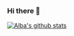 ### Hi there 👋

[![Alba's github stats](https://github-readme-stats.vercel.app/api?username=albaongaro)](https://github.com/albaongaro/github-readme-stats)


<!--
**AlbaOngaro/AlbaOngaro** is a ✨ _special_ ✨ repository because its `README.md` (this file) appears on your GitHub profile.

Here are some ideas to get you started:

- 🔭 I’m currently working on ...
- 🌱 I’m currently learning ...
- 👯 I’m looking to collaborate on ...
- 🤔 I’m looking for help with ...
- 💬 Ask me about ...
- 📫 How to reach me: ...
- 😄 Pronouns: ...
- ⚡ Fun fact: ...
-->
